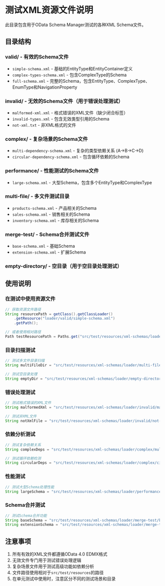 # 测试XML资源文件说明

此目录包含用于OData Schema Manager测试的各种XML Schema文件。

## 目录结构

### valid/ - 有效的Schema文件
- `simple-schema.xml` - 基础的EntityType和EntityContainer定义
- `complex-types-schema.xml` - 包含ComplexType的Schema
- `full-schema.xml` - 完整的Schema，包含EntityType、ComplexType、EnumType和NavigationProperty

### invalid/ - 无效的Schema文件（用于错误处理测试）
- `malformed-xml.xml` - 格式错误的XML文件（缺少闭合标签）
- `invalid-types.xml` - 包含无效类型引用的Schema
- `not-xml.txt` - 非XML格式的文件

### complex/ - 复杂场景的Schema文件
- `multi-dependency-schema.xml` - 复杂的类型依赖关系 (A->B->C->D)
- `circular-dependency-schema.xml` - 包含循环依赖的Schema

### performance/ - 性能测试的Schema文件
- `large-schema.xml` - 大型Schema，包含多个EntityType和ComplexType

### multi-file/ - 多文件测试目录
- `products-schema.xml` - 产品相关的Schema
- `sales-schema.xml` - 销售相关的Schema  
- `inventory-schema.xml` - 库存相关的Schema

### merge-test/ - Schema合并测试文件
- `base-schema.xml` - 基础Schema
- `extension-schema.xml` - 扩展Schema

### empty-directory/ - 空目录（用于空目录处理测试）

## 使用说明

### 在测试中使用资源文件
```java
// 获取资源文件路径
String resourcePath = getClass().getClassLoader()
    .getResource("loader/valid/simple-schema.xml")
    .getPath();

// 或者使用相对路径
Path testResourcePath = Paths.get("src/test/resources/xml-schemas/loader/valid");
```

### 目录扫描测试
```java
// 测试多文件目录扫描
String multiFileDir = "src/test/resources/xml-schemas/loader/multi-file";

// 测试空目录处理
String emptyDir = "src/test/resources/xml-schemas/loader/empty-directory";
```

### 错误处理测试
```java
// 测试格式错误的XML文件
String malformedXml = "src/test/resources/xml-schemas/loader/invalid/malformed-xml.xml";

// 测试非XML文件
String notXmlFile = "src/test/resources/xml-schemas/loader/invalid/not-xml.txt";
```

### 依赖分析测试
```java
// 测试复杂依赖关系
String complexDeps = "src/test/resources/xml-schemas/loader/complex/multi-dependency-schema.xml";

// 测试循环依赖检测
String circularDeps = "src/test/resources/xml-schemas/loader/complex/circular-dependency-schema.xml";
```

### 性能测试
```java
// 测试大型Schema处理性能
String largeSchema = "src/test/resources/xml-schemas/loader/performance/large-schema.xml";
```

### Schema合并测试
```java
// 测试Schema合并功能
String baseSchema = "src/test/resources/xml-schemas/loader/merge-test/base-schema.xml";
String extensionSchema = "src/test/resources/xml-schemas/loader/merge-test/extension-schema.xml";
```

## 注意事项

1. 所有有效的XML文件都遵循OData 4.0 EDMX格式
2. 无效文件专门用于测试错误处理逻辑
3. 复杂场景文件用于测试高级功能如依赖分析
4. 文件路径使用相对于`src/test/resources`的路径
5. 在单元测试中使用时，注意区分不同的测试场景和目录
